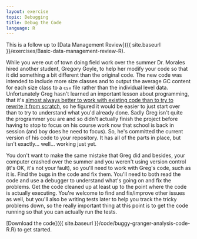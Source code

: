 ```yaml
---
layout: exercise
topic: Debugging
title: Debug the Code
language: R
---
```


This is a follow up to [Data Management Review]({{ site.baseurl }}/exercises/Basic-data-management-review-R).

While you were out of town doing field work over the summer Dr. Morales hired
another student, Gregory Goyle, to help her modify your code so that it did
something a bit different than the original code. The new code was intended to
include more size classes and to output the average GC content for each size
class to a `csv` file rather than the individual level data. Unfortunately Greg
hasn't learned an important lesson about programming, that it's
[almost always better to work with existing code than to try to rewrite it from scratch](http://www.joelonsoftware.com/articles/fog0000000069.html),
so he figured it would be easier to just start over than to try to understand
what you'd already done. Sadly Greg isn't quite the programmer you are and so
didn't actually finish the project before having to stop to focus on his course
work now that school is back in session (and boy does he need to focus). So,
he's committed the current version of his code to your repository. It has all of
the parts in place, but isn't exactly... well... working just yet.

You don't want to make the same mistake that Greg did and besides, your computer
crashed over the summer and you weren't using version control (it's OK, it's not 
your fault), so you'll need to work with Greg's code, such as it is.  Find the 
bugs in the code and fix them. You'll need to both read the code and use a 
debugger to understand what's going on and fix the problems. Get the code 
cleaned up at least up to the point where the code is actually executing. You're 
welcome to find and fix/improve other issues as well, but you'll also be writing 
tests later to help you track the tricky problems down, so the really important 
thing at this point is to get the code running so that you can actually run the 
tests.

[Download the code]({{ site.baseurl }}/code/buggy-granger-analysis-code-R.R) to get started.

